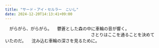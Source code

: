 ```yaml
---
title: "サード・アイ・セルラー　こいし"
date: 2024-12-20T14:13:41+09:00
---
```

　がらがら、がらがら。
　鬱蒼とした森の中に車輪の音が響く。
　
　
　
　
　
　
　
　
　
　
　
　
　
　
　
　さとりはここを通ることを決めていたのだ。
　沈み込む車輪の深さを見るために。
